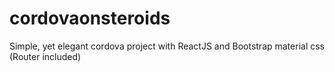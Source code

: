 # cordovaonsteroids

Simple, yet elegant cordova project with ReactJS and Bootstrap material css (Router included)
